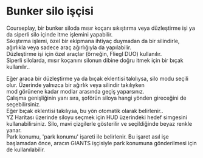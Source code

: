 # Bunker silo işçisi

  
Courseplay, bir bunker siloda mısır koçanı sıkıştırma veya düzleştirme işi ya da siperli silo içinde itme işlemini yapabilir.  
Sıkıştırma işlemi, özel bir ekipmana ihtiyaç duymadan da bir silindirle, ağırlıkla veya sadece araç ağırlığıyla da yapılabilir.  
Düzleştirme işi için özel araçlar (örneğin, Fliegl DUO) kullanılır.  
Siperli silolarda, mısır koçanını silonun dibine doğru itmek için bir bıçak kullanılır..  

  
Eğer araca bir düzleştirme ya da bıçak eklentisi takılıysa, silo modu seçili olur. Üzerinde yalnızca bir ağırlık veya silindir takılıyken  
mod görünene kadar modlar arasında geçiş yaparsınız.  
Çalışma genişliğinin yanı sıra, şoförün siloya hangi yönden gireceğini de seçebilirsiniz.   
Eğer bıçak eklentisi takılıysa, bu yön otomatik olarak belirlenir..  
YZ Haritası üzerinde siloyu seçmek için HUD üzerindeki hedef simgesini kullanabilirsiniz. Silo, mavi çizgilerle gösterilir ve seçildiğinde beyaz renkle yanar.  
Park konumu, 'park konumu' işareti ile belirlenir. Bu işaret asıl işe başlamadan önce, aracın GIANTS işçisiyle park konumuna gönderilmesi için de kullanılabilir.  
  

